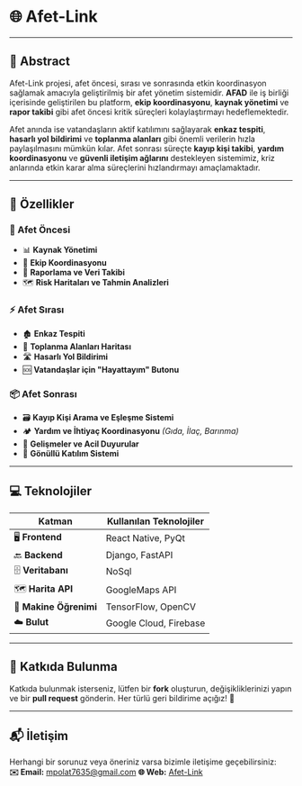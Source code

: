 # 🌐 Afet-Link

---

## 📖 Abstract
Afet-Link projesi, afet öncesi, sırası ve sonrasında etkin koordinasyon sağlamak amacıyla geliştirilmiş bir afet yönetim sistemidir. **AFAD** ile iş birliği içerisinde geliştirilen bu platform, **ekip koordinasyonu**, **kaynak yönetimi** ve **rapor takibi** gibi afet öncesi kritik süreçleri kolaylaştırmayı hedeflemektedir.

Afet anında ise vatandaşların aktif katılımını sağlayarak **enkaz tespiti**, **hasarlı yol bildirimi** ve **toplanma alanları** gibi önemli verilerin hızla paylaşılmasını mümkün kılar. Afet sonrası süreçte **kayıp kişi takibi**, **yardım koordinasyonu** ve **güvenli iletişim ağlarını** destekleyen sistemimiz, kriz anlarında etkin karar alma süreçlerini hızlandırmayı amaçlamaktadır.

---

## 🚀 Özellikler

### 📅 Afet Öncesi
- 📊 **Kaynak Yönetimi**  
- 👥 **Ekip Koordinasyonu**  
- 📁 **Raporlama ve Veri Takibi**  
- 🗺️ **Risk Haritaları ve Tahmin Analizleri**  

### ⚡ Afet Sırası
- 🏚️ **Enkaz Tespiti**  
- 📍 **Toplanma Alanları Haritası**  
- 🛣️ **Hasarlı Yol Bildirimi**  
- 🆘 **Vatandaşlar için "Hayattayım" Butonu**  

### 📦 Afet Sonrası
- 🗃️ **Kayıp Kişi Arama ve Eşleşme Sistemi**  
- 🏕️ **Yardım ve İhtiyaç Koordinasyonu** *(Gıda, İlaç, Barınma)*  
- 🔔 **Gelişmeler ve Acil Duyurular**  
- 🌉 **Gönüllü Katılım Sistemi**  

---

## 💻 Teknolojiler

| Katman          | Kullanılan Teknolojiler                     |
|-----------------|----------------------------------------------|
| 🖥️ **Frontend**   | React Native, PyQt                         |
| 🔙 **Backend**    | Django, FastAPI                             |
| 🗄️ **Veritabanı** | NoSql                                        |
| 🗺️ **Harita API**  | GoogleMaps API                           |
| 🤖 **Makine Öğrenimi** | TensorFlow, OpenCV                    |
| ☁️ **Bulut**      | Google Cloud, Firebase                      |

---

## 🤝 Katkıda Bulunma
Katkıda bulunmak isterseniz, lütfen bir **fork** oluşturun, değişikliklerinizi yapın ve bir **pull request** gönderin. Her türlü geri bildirime açığız! 🚀  

---

## 📬 İletişim
Herhangi bir sorunuz veya öneriniz varsa bizimle iletişime geçebilirsiniz:  
**✉️ Email:** mpolat7635@gmail.com
**🌐 Web:** [Afet-Link](https://github.com/kullaniciAdi/afet-link)  
